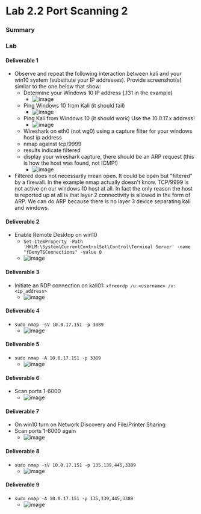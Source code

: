# Lab 2.2   Port Scanning 2

### Summary

### Lab

#### Deliverable 1

* Observe and repeat the following interaction between kali and your win10 system (substitute your IP addresses). Provide screenshot(s) similar to the one below that show:
  * Determine your Windows 10 IP address (.131 in the example)
    * ![image](https://github.com/biedrzycki105/tech-journal/assets/90063737/4d8fb045-fabd-4b31-90f4-2e3107f04ab1)
  * Ping Windows 10 from Kali (it should fail)
    * ![image](https://github.com/biedrzycki105/tech-journal/assets/90063737/e855ed85-2faa-490b-aff5-2bb8a536ea32)
  * Ping Kali from Windows 10 (it should work) Use the 10.0.17.x address!
    * ![image](https://github.com/biedrzycki105/tech-journal/assets/90063737/5fca3dcf-05e8-4459-b784-c0462e9f322b)
  * Wireshark on eth0 (not wg0) using a capture filter for your windows host ip address
  * nmap against tcp/9999
  * results indicate filtered
  * display your wireshark capture, there should be an ARP request (this is how the host was found, not ICMP!)
    * ![image](https://github.com/biedrzycki105/tech-journal/assets/90063737/fbcd2aee-6520-4d54-a537-08208149a43b)
* Filtered does not necessarily mean open. It could be open but "filtered" by a firewall. In the example nmap actually doesn't know. TCP/9999 is not active on our windows 10 host at all. In fact the only reason the host is reported up at all is that layer 2 connectivity is allowed in the form of ARP. We can do ARP because there is no layer 3 device separating kali and windows.

#### Deliverable 2

* Enable Remote Desktop on win10
  * `Set-ItemProperty -Path 'HKLM:\System\CurrentControlSet\Control\Terminal Server' -name "fDenyTSConnections" -value 0`
  * ![image](https://github.com/biedrzycki105/tech-journal/assets/90063737/876f955d-9af2-4d50-9290-c10cd8385890)

#### Deliverable 3

* Initiate an RDP connection on kali01: `xfreerdp /u:<username> /v:<ip_address>`
  * ![image](https://github.com/biedrzycki105/tech-journal/assets/90063737/5ea9add1-e1a7-4ff3-a491-4e00618ba59d)

#### Deliverable 4

* `sudo nmap -sV 10.0.17.151 -p 3389`
  * ![image](https://github.com/biedrzycki105/tech-journal/assets/90063737/85d6f0a9-2117-4874-bb8c-3a52eee8ca90)

#### Deliverable 5

* `sudo nmap -A 10.0.17.151 -p 3389`
  * ![image](https://github.com/biedrzycki105/tech-journal/assets/90063737/27f5960a-fe0f-4eda-9ff8-a42148edb25c)

#### Deliverable 6

* Scan ports 1-6000
  * ![image](https://github.com/biedrzycki105/tech-journal/assets/90063737/c7daeac0-e638-4a0b-b6b2-9cc850d80e76)

#### Deliverable 7

* On win10 turn on Network Discovery and File/Printer Sharing
* Scan ports 1-6000 again
  * ![image](https://github.com/biedrzycki105/tech-journal/assets/90063737/9e885204-8813-47f3-92e9-c83d3861c63c)

#### Deliverable 8

* `sudo nmap -sV 10.0.17.151 -p 135,139,445,3389`
  * ![image](https://github.com/biedrzycki105/tech-journal/assets/90063737/123c4082-b51e-4684-aab8-e36c3d576e8e)

#### Deliverable 9

* `sudo nmap -A 10.0.17.151 -p 135,139,445,3389`
  * ![image](https://github.com/biedrzycki105/tech-journal/assets/90063737/af62f025-1209-485b-b8dc-d8e874191019)
